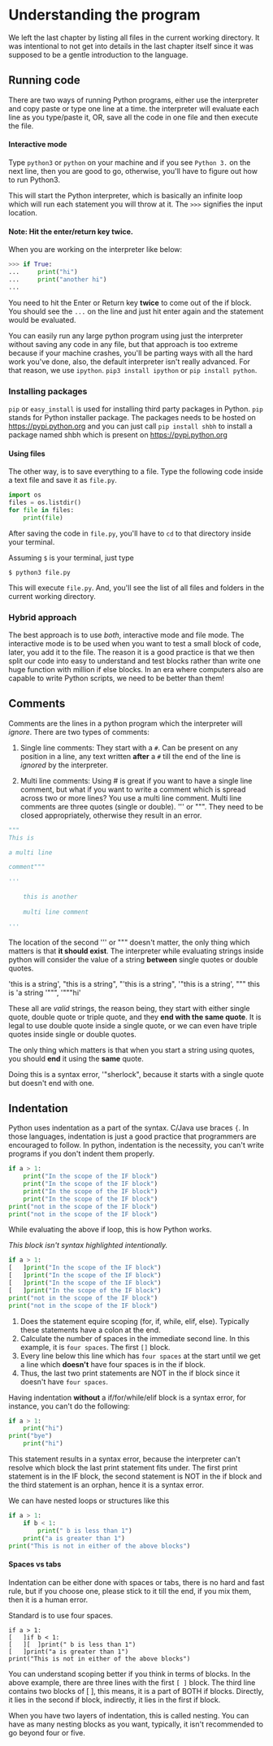 # Understanding the program

We left the last chapter by listing all files in the current working directory. It was intentional to not get into details in the last chapter itself since it was supposed to be a gentle introduction to the language.

## Running code

There are two ways of running Python programs, either use the interpreter and copy paste or type one line at a time. the interpreter will evaluate each line as you type/paste it, OR, save all the code in one file and then execute the file.

#### Interactive mode

Type `python3` or `python` on your machine and if you see `Python 3.` on the next line, then you are good to go, otherwise, you'll have to figure out how to run Python3.

This will start the Python interpreter, which is basically an infinite loop which will run each statement you will throw at it. The `>>>` signifies the input location.

#### Note: Hit the enter/return key twice.

When you are working on the interpreter like below:

```python
>>> if True:
...     print("hi")
...     print("another hi")
...
```

You need to hit the Enter or Return key **twice** to come out of the if block. You should see the `...` on the line and just hit enter again and the statement would be evaluated.

You can easily run any large python program using just the interpreter without saving any code in any file, but that approach is too extreme because if your machine crashes, you'll be parting ways with all the hard work you've done, also, the default interpreter isn't really advanced. For that reason, we use `ipython`. `pip3 install ipython` or `pip install python`. 

### Installing packages

`pip` or `easy_install` is used for installing third party packages in Python. `pip` stands for Python installer package. The packages needs to be hosted on https://pypi.python.org and you can just call `pip install shbh` to install a package named shbh which is present on https://pypi.python.org

#### Using files

The other way, is to save everything to a file. Type the following code inside a text file and save it as `file.py`.

```python
import os
files = os.listdir()
for file in files:
	print(file)
```

After saving the code in `file.py`, you'll have to `cd` to that directory inside your terminal.

Assuming `$` is your terminal, just type

    $ python3 file.py

This will execute `file.py`. And, you'll see the list of all files and folders in the current working directory.

### Hybrid approach

The best approach is to use _both_, interactive mode and file mode. The interactive mode is to be used when you want to test a small block of code, later, you add it to the file. The reason it is a good practice is that we then split our code into easy to understand and test blocks rather than write one huge function with million if else blocks. In an era where computers also are capable to write Python scripts, we need to be better than them!

## Comments

Comments are the lines in a python program which the interpreter will _ignore_. There are two types of comments:

1. Single line comments:
	They start with a `#`. Can be present on any position in a line, any text written **after** a `#` till the end of the line is _ignored_ by the interpreter.

2. Multi line comments:
	Using # is great if you want to have a single line comment, but what if you want to write a comment which is spread across two or more lines? You use a multi line comment. Multi line comments are three quotes (single or double). ''' or """. They need to be closed appropriately, otherwise they result in an error.

```python
""" 
This is 

a multi line

comment"""

'''
	
	this is another
	
	multi line comment

'''
```

The location of the second ''' or """ doesn't matter, the only thing which matters is that **it should exist**. The interpreter while evaluating strings inside python will consider the value of a string **between** single quotes or double quotes.

'this is a string', "this is a string", "'this is a string", '"this is a string', """ this is 'a string '""", '"""hi'

These all are *valid* strings, the reason being, they start with either single quote, double quote or triple quote, and they **end with the same quote**. It is legal to use double quote inside a single quote, or we can even have triple quotes inside single or double quotes. 

The only thing which matters is that when you start a string using quotes, you should **end** it using the **same** quote.

Doing this is a syntax error, '"sherlock", because it starts with a single quote but doesn't end with one.

## Indentation

Python uses indentation as a part of the syntax. C/Java use braces `{`. In those languages, indentation is just a good practice that programmers are encouraged to follow. In python, indentation is the necessity, you can't write programs if you don't indent them properly.

```python
if a > 1:
	print("In the scope of the IF block")
	print("In the scope of the IF block")
	print("In the scope of the IF block")
	print("In the scope of the IF block")
print("not in the scope of the IF block")
print("not in the scope of the IF block")
```

While evaluating the above if loop, this is how Python works.

*This block isn't syntax highlighted intentionally.*

```python
if a > 1:
[   ]print("In the scope of the IF block")
[   ]print("In the scope of the IF block")
[   ]print("In the scope of the IF block")
[   ]print("In the scope of the IF block")
print("not in the scope of the IF block")
print("not in the scope of the IF block")
```

1. Does the statement equire scoping (for, if, while, elif, else). Typically these statements have a colon at the end.
1. Calculate the number of spaces in the immediate second line. In this example, it is `four spaces`. The first `[]` block.
1. Every line below this line which has `four spaces` at the start until we get a line which **doesn't** have four spaces is in the if block.
1. Thus, the last two print statements are NOT in the if block since it doesn't have `four spaces`.

Having indentation **without** a if/for/while/elif block is a syntax error, for instance, you can't do the following:

```python
if a > 1:
	print("hi")
print("bye")
	print("hi")
```

This statement results in a syntax error, because the interpreter can't resolve which block the last print statement fits under. The first print statement is in the IF block, the second statement is NOT in the if block and the third statement is an orphan, hence it is a syntax error.

We can have nested loops or structures like this

```python
if a > 1:
	if b < 1:
		print(" b is less than 1")
	print("a is greater than 1")
print("This is not in either of the above blocks")
```

#### Spaces vs tabs

Indentation can be either done with spaces or tabs, there is no hard and fast rule, but if you choose one, please stick to it till the end, if you mix them, then it is a human error.

Standard is to use four spaces.

	if a > 1:
	[	]if b < 1:
	[	][	]print(" b is less than 1")
	[	]print("a is greater than 1")
	print("This is not in either of the above blocks")

You can understand scoping better if you think in terms of blocks. In the above example, there are three lines with the first `[ ]` block. The third line contains two blocks of [ ], this means, it is a part of BOTH if blocks. Directly, it lies in the second if block, indirectly, it lies in the first if block.

When you have two layers of indentation, this is called nesting. You can have as many nesting blocks as you want, typically, it isn't recommended to go beyond four or five.


